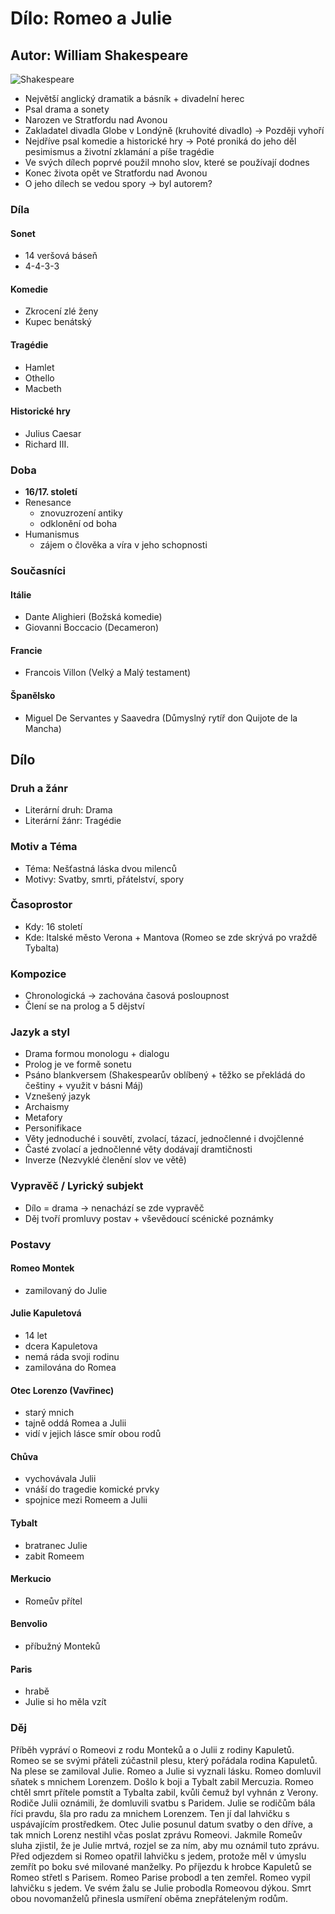 # Dílo: Romeo a Julie
## Autor: William Shakespeare
![Shakespeare](https://github.com/marvalkrystof/Jecna-Maturita-2023/assets/84131825/00a5e984-644f-42d9-bd37-997b49251983)

- Největší anglický dramatik a básník + divadelní herec
- Psal drama a sonety
- Narozen ve Stratfordu nad Avonou
- Zakladatel divadla Globe v Londýně (kruhovité divadlo) -> Později vyhoří
- Nejdříve psal komedie a historické hry -> Poté proniká do jeho děl pesimismus a životní zklamání a píše tragédie
- Ve svých dílech poprvé použil mnoho slov, které se používají dodnes
- Konec života opět ve Stratfordu nad Avonou
- O jeho dílech se vedou spory -> byl autorem?

### Díla

#### Sonet
- 14 veršová báseň
- 4-4-3-3

#### Komedie
- Zkrocení zlé ženy
- Kupec benátský
#### Tragédie
- Hamlet
- Othello
- Macbeth
#### Historické hry
- Julius Caesar
- Richard III.

### Doba 
- **16/17. století**
- Renesance
    - znovuzrození antiky
    - odklonění od boha 
- Humanismus
    - zájem o člověka a víra v jeho schopnosti 

### Současníci

#### Itálie
- Dante Alighieri (Božská komedie)
- Giovanni Boccacio (Decameron)
#### Francie 
- Francois Villon (Velký a Malý testament)
#### Španělsko
- Miguel De Servantes y Saavedra (Důmyslný rytíř don Quijote de la Mancha)

## Dílo

### Druh a žánr
- Literární druh: Drama
- Literární žánr: Tragédie
### Motiv a Téma
- Téma: Nešťastná láska dvou milenců
- Motivy: Svatby, smrti, přátelství, spory

### Časoprostor
- Kdy: 16 století
- Kde: Italské město Verona + Mantova (Romeo se zde skrývá po vraždě Tybalta)

### Kompozice
- Chronologická -> zachována časová posloupnost
- Člení se na prolog a 5 dějství

### Jazyk a styl
- Drama formou monologu + dialogu
- Prolog je ve formě sonetu
- Psáno blankversem (Shakespearův oblíbený + těžko se překládá do češtiny + využit v básni Máj)
- Vznešený jazyk
- Archaismy
- Metafory
- Personifikace
- Věty jednoduché i souvětí, zvolací, tázací, jednočlenné i dvojčlenné
- Časté zvolací a jednočlenné věty dodávají dramtičnosti
- Inverze (Nezvyklé členění slov ve větě)

### Vypravěč / Lyrický subjekt
- Dílo = drama -> nenachází se zde vypravěč
- Děj tvoří promluvy postav + vševědoucí scénické poznámky


### Postavy
#### Romeo Montek
- zamilovaný do Julie
#### Julie Kapuletová
- 14 let
- dcera Kapuletova
- nemá ráda svoji rodinu
- zamilována do Romea
#### Otec Lorenzo (Vavřinec)
- starý mnich
- tajně oddá Romea a Julii
- vidí v jejich lásce smír obou rodů
#### Chůva
- vychovávala Julii
- vnáší do tragedie komické prvky
- spojnice mezi Romeem a Julii
#### Tybalt
- bratranec Julie
- zabit Romeem
#### Merkucio
- Romeův přítel
#### Benvolio
- příbužný Monteků
#### Paris 
- hrabě
- Julie si ho měla vzít

### Děj
Příběh vypráví o Romeovi z rodu Monteků a o Julii z rodiny Kapuletů. Romeo se se svými přáteli zúčastnil plesu, který pořádala rodina Kapuletů. 
Na plese se zamiloval Julie.
Romeo a Julie si vyznali lásku. Romeo domluvil sňatek s mnichem Lorenzem. Došlo k boji a Tybalt zabil Mercuzia. Romeo chtěl smrt přítele pomstít a Tybalta zabil, kvůli čemuž byl vyhnán z Verony. Rodiče Julii oznámili, že domluvili svatbu s Paridem. Julie se rodičům bála říci pravdu, šla pro radu za mnichem Lorenzem. Ten jí dal lahvičku s uspávajícím prostředkem. Otec Julie posunul datum svatby o den dříve, a tak mnich Lorenz nestihl včas poslat zprávu Romeovi. Jakmile Romeův sluha zjistil, že je Julie mrtvá, rozjel se za ním, aby mu oznámil tuto zprávu. Před odjezdem si Romeo opatřil lahvičku s jedem, protože měl v úmyslu zemřít po boku své milované manželky. Po příjezdu k hrobce Kapuletů se Romeo střetl s Parisem. Romeo Parise probodl a ten zemřel. Romeo vypil lahvičku s jedem. Ve svém žalu se Julie probodla Romeovou dýkou.
Smrt obou novomanželů přinesla usmíření oběma znepřáteleným rodům.
